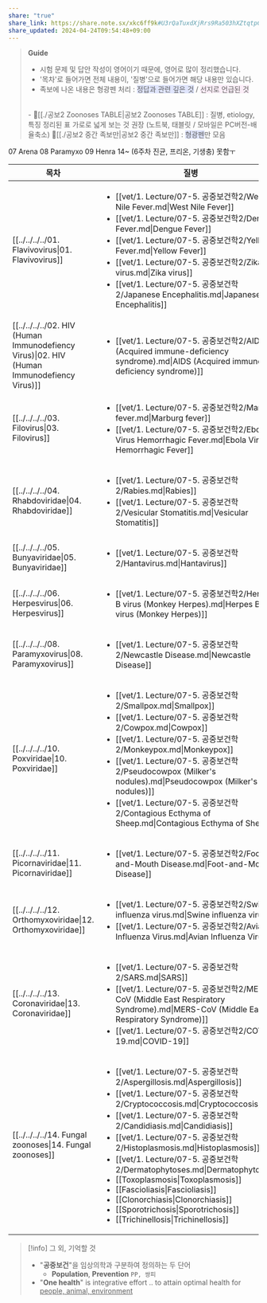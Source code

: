 ```yaml
---
share: "true"
share_link: https://share.note.sx/xkc6ff9k#U3rQaTuxdXjRrs9Ra503hXZtqtpCmSNy0KC5UFxvnAs
share_updated: 2024-04-24T09:54:48+09:00
---
```


>**Guide**
>- 시험 문제 및 답안 작성이 영어이기 때문에, 영어로 많이 정리했습니다.
> - '목차'로 들어가면 전체 내용이, '질병'으로 들어가면 해당 내용만 있습니다.
> - 족보에 나온 내용은 형광펜 처리 : <span style="background:#e0e5fc">정답과 관련 깊은 것</span> / <span style="background:#fceef8">선지로 언급된 것</span>
> <br>
> - 📍[[./공보2 Zoonoses TABLE|공보2 Zoonoses TABLE]] : 질병, etiology, 특징 정리된 표
>    가로로 넓게 보는 것 권장 (노트북, 태블릿 / 모바일은 PC버전-배율축소)
>    📍[[./공보2 중간 족보만|공보2 중간 족보만]] : <span style="background:#e0e5fc">형광펜</span>만 모음

07 Arena
08 Paramyxo
09 Henra
14~ (6주차 진균, 프리온, 기생충)
못함ㅜ

| 목차                                                                                                            | 질병                                                                                                                                                                                                                                                                                                                                                                                                                                                                                                                                                                                                             |
| ------------------------------------------------------------------------------------------------------------- | -------------------------------------------------------------------------------------------------------------------------------------------------------------------------------------------------------------------------------------------------------------------------------------------------------------------------------------------------------------------------------------------------------------------------------------------------------------------------------------------------------------------------------------------------------------------------------------------------------------- |
| [[../../../../01. Flavivovirus\|01. Flavivovirus]]                                         | <ul><li>[[vet/1. Lecture/07-5. 공중보건학2/West Nile Fever.md\|West Nile Fever]]</li><li>[[vet/1. Lecture/07-5. 공중보건학2/Dengue Fever.md\|Dengue Fever]]</li><li>[[vet/1. Lecture/07-5. 공중보건학2/Yellow Fever.md\|Yellow Fever]]</li><li>[[vet/1. Lecture/07-5. 공중보건학2/Zika virus.md\|Zika virus]]</li><li>[[vet/1. Lecture/07-5. 공중보건학2/Japanese Encephalitis.md\|Japanese Encephalitis]]</li></ul>                                                                                                                                                                                                               |
| [[../../../../02. HIV (Human Immunodefiency Virus)\|02. HIV (Human Immunodefiency Virus)]] | <ul><li>[[vet/1. Lecture/07-5. 공중보건학2/AIDS (Acquired immune-deficiency syndrome).md\|AIDS (Acquired immune-deficiency syndrome)]]</li></ul>                                                                                                                                                                                                                                                                                                                                                                                                                                                                   |
| [[../../../../03. Filovirus\|03. Filovirus]]                                               | <ul><li>[[vet/1. Lecture/07-5. 공중보건학2/Marburg fever.md\|Marburg fever]]</li><li>[[vet/1. Lecture/07-5. 공중보건학2/Ebola Virus Hemorrhagic Fever.md\|Ebola Virus Hemorrhagic Fever]]</li></ul>                                                                                                                                                                                                                                                                                                                                                                                                                    |
| [[../../../../04. Rhabdoviridae\|04. Rhabdoviridae]]                                       | <ul><li>[[vet/1. Lecture/07-5. 공중보건학2/Rabies.md\|Rabies]]</li><li>[[vet/1. Lecture/07-5. 공중보건학2/Vesicular Stomatitis.md\|Vesicular Stomatitis]]</li></ul>                                                                                                                                                                                                                                                                                                                                                                                                                                                    |
| [[../../../../05. Bunyaviridae\|05. Bunyaviridae]]                                         | <ul><li>[[vet/1. Lecture/07-5. 공중보건학2/Hantavirus.md\|Hantavirus]]</li></ul>                                                                                                                                                                                                                                                                                                                                                                                                                                                                                                                                   |
| [[../../../../06. Herpesvirus\|06. Herpesvirus]]                                           | <ul><li>[[vet/1. Lecture/07-5. 공중보건학2/Herpes B virus (Monkey Herpes).md\|Herpes B virus (Monkey Herpes)]]</li></ul>                                                                                                                                                                                                                                                                                                                                                                                                                                                                                           |
| [[../../../../08. Paramyxovirus\|08. Paramyxovirus]]                                       | <ul><li>[[vet/1. Lecture/07-5. 공중보건학2/Newcastle Disease.md\|Newcastle Disease]]</li></ul>                                                                                                                                                                                                                                                                                                                                                                                                                                                                                                                     |
| [[../../../../10. Poxviridae\|10. Poxviridae]]                                             | <ul><li>[[vet/1. Lecture/07-5. 공중보건학2/Smallpox.md\|Smallpox]]</li><li>[[vet/1. Lecture/07-5. 공중보건학2/Cowpox.md\|Cowpox]]</li><li>[[vet/1. Lecture/07-5. 공중보건학2/Monkeypox.md\|Monkeypox]]</li><li>[[vet/1. Lecture/07-5. 공중보건학2/Pseudocowpox (Milker's nodules).md\|Pseudocowpox (Milker's nodules)]]</li><li>[[vet/1. Lecture/07-5. 공중보건학2/Contagious Ecthyma of Sheep.md\|Contagious Ecthyma of Sheep]]</li></ul>                                                                                                                                                                                         |
| [[../../../../11. Picornaviridae\|11. Picornaviridae]]                                     | <ul><li>[[vet/1. Lecture/07-5. 공중보건학2/Foot-and-Mouth Disease.md\|Foot-and-Mouth Disease]]</li></ul>                                                                                                                                                                                                                                                                                                                                                                                                                                                                                                           |
| [[../../../../12. Orthomyxoviridae\|12. Orthomyxoviridae]]                                 | <ul><li>[[vet/1. Lecture/07-5. 공중보건학2/Swine influenza virus.md\|Swine influenza virus]]</li><li>[[vet/1. Lecture/07-5. 공중보건학2/Avian Influenza Virus.md\|Avian Influenza Virus]]</li></ul>                                                                                                                                                                                                                                                                                                                                                                                                                    |
| [[../../../../13. Coronaviridae\|13. Coronaviridae]]                                       | <ul><li>[[vet/1. Lecture/07-5. 공중보건학2/SARS.md\|SARS]]</li><li>[[vet/1. Lecture/07-5. 공중보건학2/MERS-CoV (Middle East Respiratory Syndrome).md\|MERS-CoV (Middle East Respiratory Syndrome)]]</li><li>[[vet/1. Lecture/07-5. 공중보건학2/COVID-19.md\|COVID-19]]</li></ul>                                                                                                                                                                                                                                                                                                                                           |
| [[../../../../14. Fungal zoonoses\|14. Fungal zoonoses]]                                   | <ul><li>[[vet/1. Lecture/07-5. 공중보건학2/Aspergillosis.md\|Aspergillosis]]</li><li>[[vet/1. Lecture/07-5. 공중보건학2/Cryptococcosis.md\|Cryptococcosis]]</li><li>[[vet/1. Lecture/07-5. 공중보건학2/Candidiasis.md\|Candidiasis]]</li><li>[[vet/1. Lecture/07-5. 공중보건학2/Histoplasmosis.md\|Histoplasmosis]]</li><li>[[vet/1. Lecture/07-5. 공중보건학2/Dermatophytoses.md\|Dermatophytoses]]</li><li>[[Toxoplasmosis\|Toxoplasmosis]]</li><li>[[Fascioliasis\|Fascioliasis]]</li><li>[[Clonorchiasis\|Clonorchiasis]]</li><li>[[Sporotrichosis\|Sporotrichosis]]</li><li>[[Trichinellosis\|Trichinellosis]]</li></ul> |


>[!info] 그 외, 기억할 것
>- "**공중보건**"을 임상의학과 구분하여 정의하는 두 단어
>	- **Population**, **Prevention** `PP, 쌍피`
>- "**One health**" is integrative effort .. to attain optimal health for <u>people, animal, environment</u>

